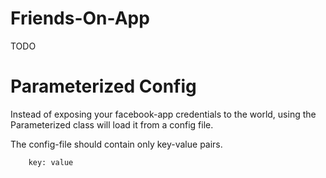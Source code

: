 Friends-On-App
==============

TODO

Parameterized Config
====================

Instead of exposing your facebook-app credentials to the world,
using the Parameterized class will load it from a config file.

The config-file should contain only key-value pairs.

```
	key: value
```
